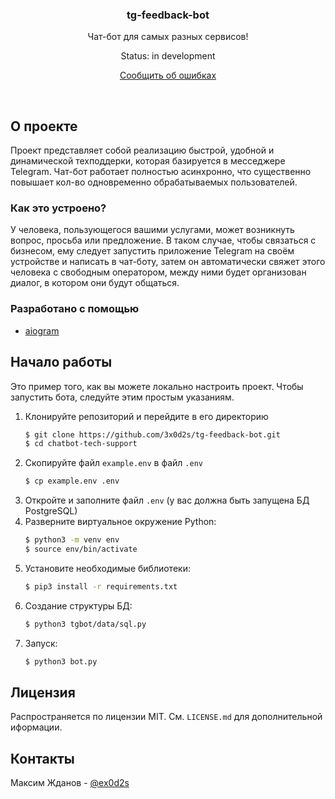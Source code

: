 <!-- PROJECT LOGO -->
<p align="center">
  <h3 align="center">tg-feedback-bot</h3>
  <p align="center">
    Чат-бот для самых разных сервисов!
  </p>
  <p align="center">
    Status: in development
  </p>
  <p align="center">
    <a href="https://github.com/3x0d2s/chatbot-tech-support/issues">Сообщить об ошибках</a>
  </p>
</p>

<br />

<!-- ABOUT THE PROJECT -->

## О проекте

Проект представляет собой реализацию быстрой, удобной и динамической техподдерки, которая базируется в месседжере Telegram.
Чат-бот работает полностью асинхронно, что существенно повышает кол-во одновременно обрабатываемых пользователей.

### Как это устроено?

У человека, пользующегося вашими услугами, может возникнуть вопрос, просьба или предложение. В таком случае, чтобы связаться с бизнесом, ему следует запустить приложение Telegram на своём устройстве и написать в чат-боту, затем он автоматически свяжет этого человека с свободным оператором, между ними будет организован диалог, в котором они будут общаться.

### Разработано с помощью

- [aiogram](https://github.com/aiogram/aiogram)

<!-- GETTING STARTED -->

## Начало работы

Это пример того, как вы можете локально настроить проект. Чтобы запустить бота, следуйте этим простым указаниям.

1. Клонируйте репозиторий и перейдите в его директорию
   ```sh
   $ git clone https://github.com/3x0d2s/tg-feedback-bot.git
   $ cd chatbot-tech-support
   ```
2. Скопируйте файл `example.env` в файл `.env`
   ```sh
   $ cp example.env .env
   ```
3. Откройте и заполните файл `.env` (у вас должна быть запущена БД PostgreSQL)
4. Разверните виртуальное окружение Python:
   ```sh
   $ python3 -m venv env
   $ source env/bin/activate
   ```
5. Установите необходимые библиотеки:
   ```sh
   $ pip3 install -r requirements.txt
   ```
6. Создание структуры БД:
   ```sh
   $ python3 tgbot/data/sql.py
   ```
7. Запуск:
   ```sh
   $ python3 bot.py
   ```


## Лицензия

Распространяется по лицензии MIT. См. `LICENSE.md` для дополнительной иформации.

<!-- CONTACT -->

## Контакты

Максим Жданов - [@ex0d2s](https://t.me/ex0d2s)
